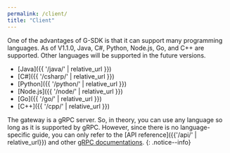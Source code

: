 ```yaml
---
permalink: /client/
title: "Client"
---
```


One of the advantages of G-SDK is that it can support many programming languages. As of V1.1.0, Java, C#, Python, Node.js, Go, and C++ are supported. Other languages will be supported in the future versions.

* [Java]({{ '/java/' | relative_url }})
* [C#]({{ '/csharp/' | relative_url }})
* [Python]({{ '/python/' | relative_url }})
* [Node.js]({{ '/node/' | relative_url }})
* [Go]({{ '/go/' | relative_url }})
* [C++]({{ '/cpp/' | relative_url }})

The gateway is a gRPC server. So, in theory, you can use any language so long as it is supported by gRPC. However, since there is no language-specific guide, you can only refer to the [API reference]({{'/api/' | relative_url}}) and other [gRPC documentations](https://grpc.io/docs/). 
{: .notice--info}